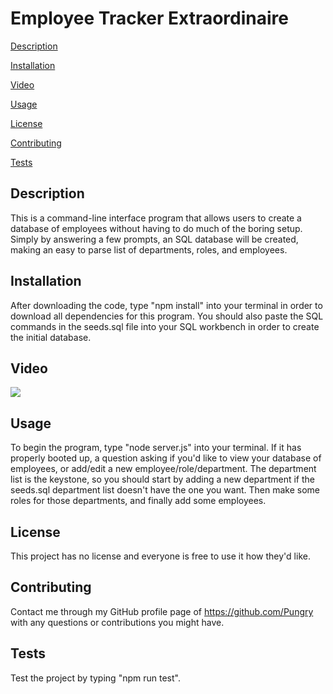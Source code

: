 # Employee Tracker Extraordinaire
[Description](#description) 

[Installation](#installation)

[Video](#video)

[Usage](#usage) 

[License](#license) 

[Contributing](#contributing) 

[Tests](#tests) 

## Description

This is a command-line interface program that allows users to create a database of employees without having to do much of the boring setup. Simply by answering a few prompts, an SQL database will be created, making an easy to parse list of departments, roles, and employees. 

## Installation

After downloading the code, type "npm install" into your terminal in order to download all dependencies for this program. You should also paste the SQL commands in the seeds.sql file into your SQL workbench in order to create the initial database.

## Video

[![](http://img.youtube.com/vi/m2aCbbPaO7Q/0.jpg)](http://www.youtube.com/watch?v=m2aCbbPaO7Q "Tutorial video of the program")

## Usage

To begin the program, type "node server.js" into your terminal. If it has properly booted up, a question asking if you'd like to view your database of employees, or add/edit a new employee/role/department. The department list is the keystone, so you should start by adding a new department if the seeds.sql department list doesn't have the one you want. Then make some roles for those departments, and finally add some employees.

## License

This project has no license and everyone is free to use it how they'd like.

## Contributing

Contact me through my GitHub profile page of https://github.com/Pungry with any questions or contributions you might have.

## Tests

Test the project by typing "npm run test".
